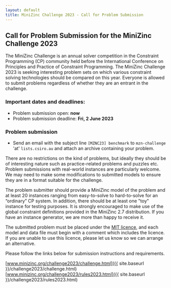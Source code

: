 ```yaml
---
layout: default
title: MiniZinc Challenge 2023 - Call for Problem Submission
---
```


## Call for Problem Submission for the MiniZinc Challenge 2023

The MiniZinc Challenge is an annual solver competition in the Constraint Programming (CP) community
held before the International Conference on Principles and Practice of Constraint Programming. 
The MiniZinc Challenge 2023 is seeking interesting problem sets on which various constraint solving 
technologies should be compared on this year. Everyone is allowed to submit problems regardless of 
whether they are an entrant in the challenge.

### Important dates and deadlines:

*   Problem submission open: **now**
*   Problem submission deadline: **Fri, 2 June 2023**

### Problem submission

*   Send an email with the subject line `[MZNC23] benchmark` to `mzn-challenge` 'at' `lists.csiro.au` and attach an
    archive containing your problem.

There are no restrictions on the kind of problems, but ideally they should be of interesting nature
such as practice-related problems and puzzles etc. Problem submissions with real-world instances are
particularly welcome. We may need to make some modifications to submitted models to ensure they
are in a format suitable for the challenge.

The problem submitter should provide a MiniZinc model of the problem and at least 20 instances ranging
from easy-to-solve to hard-to-solve for an “ordinary” CP system. In addition, there should be at
least one "toy" instance for testing purposes. It is strongly encouraged to make use of the global
constraint definitions provided in the MiniZinc 2.7 distribution. If you have an instance generator,
we are more than happy to receive it.

The submitted problem must be placed under the
[MIT licence](https://opensource.org/licenses/MIT), and each model and data file must begin with a
comment which includes the licence. If you are unable to use this licence, please let us know so
we can arrange an alternative.

Please follow the links below for submission instructions and
requirements.

[www.minizinc.org/challenge2023/challenge.html]({{ site.baseurl }}/challenge2023/challenge.html)  
[www.minizinc.org/challenge2023/rules2023.html]({{ site.baseurl }}/challenge2023/rules2023.html)
